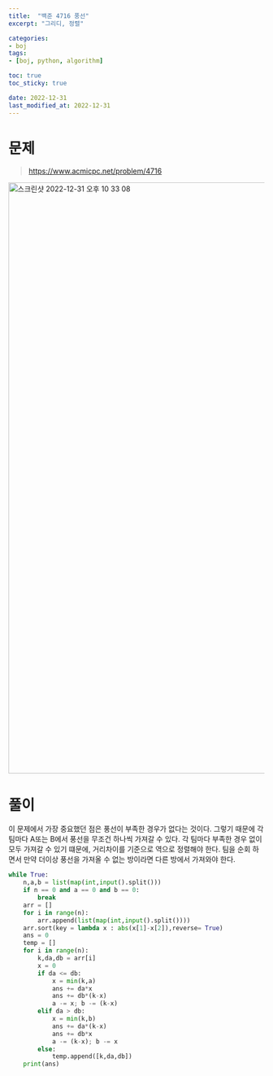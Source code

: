 ```yaml
---
title:  "백준 4716 풍선"
excerpt: "그리디, 정렬"

categories:
- boj 
tags:
- [boj, python, algorithm]

toc: true
toc_sticky: true

date: 2022-12-31
last_modified_at: 2022-12-31
---
```


# 문제

> https://www.acmicpc.net/problem/4716

<img width="1162" alt="스크린샷 2022-12-31 오후 10 33 08" src="https://user-images.githubusercontent.com/59720037/210138501-4569534b-6353-485d-a67d-9388186633d8.png">


# 풀이

이 문제에서 가장 중요했던 점은 풍선이 부족한 경우가 없다는 것이다.
그렇기 때문에 각 팀마다 A또는 B에서 풍선을 무조건 하나씩 가져갈 수 있다.
각 팀마다 부족한 경우 없이 모두 가져갈 수 있기 떄문에, 거리차이를 기준으로 역으로 정렬해야 한다.
팀을 순회 하면서 만약 더이상 풍선을 가져올 수 없는 방이라면 다른 방에서 가져와야 한다.

```python
while True:
    n,a,b = list(map(int,input().split()))
    if n == 0 and a == 0 and b == 0:
        break
    arr = []
    for i in range(n):
        arr.append(list(map(int,input().split())))
    arr.sort(key = lambda x : abs(x[1]-x[2]),reverse= True)
    ans = 0
    temp = []
    for i in range(n):
        k,da,db = arr[i]
        x = 0
        if da <= db:
            x = min(k,a)
            ans += da*x
            ans += db*(k-x)
            a -= x; b -= (k-x)
        elif da > db:
            x = min(k,b)
            ans += da*(k-x)
            ans += db*x
            a -= (k-x); b -= x
        else:
            temp.append([k,da,db])
    print(ans)

```